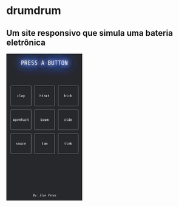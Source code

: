 # drumdrum
<h2>Um site responsivo que simula uma bateria eletrônica</h2>
<img src="images/af6b362e-04de-48c0-bdc0-37e5d66986c6 (2).jpg" width="200px">
